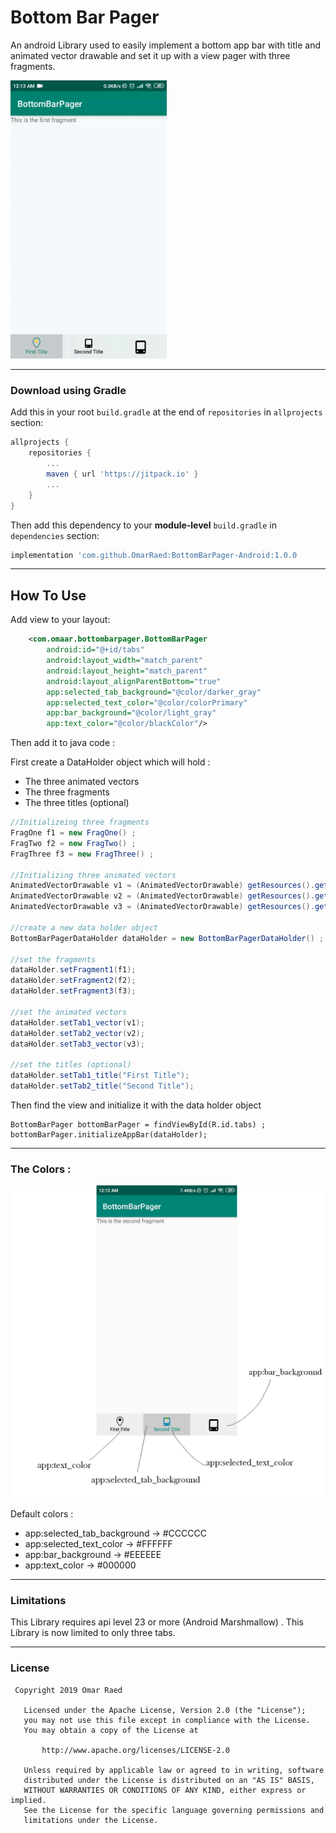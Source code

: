 # Bottom Bar Pager

An android Library used to easily implement a bottom app bar with title and animated vector drawable and set it up with a view pager with three fragments.

<img src="/images/screenshoot.gif" width="250" />

---

### Download using Gradle

Add this in your root `build.gradle` at the end of `repositories` in `allprojects` section:
```groovy
allprojects {
    repositories {
        ...
        maven { url 'https://jitpack.io' }
        ...
    }
}
```

Then add this dependency to your **module-level** `build.gradle` in `dependencies` section:
```groovy
implementation 'com.github.OmarRaed:BottomBarPager-Android:1.0.0
```

---

## How To Use

Add view to your layout:
```xml
    <com.omaar.bottombarpager.BottomBarPager
        android:id="@+id/tabs"
        android:layout_width="match_parent"
        android:layout_height="match_parent"
        android:layout_alignParentBottom="true"
        app:selected_tab_background="@color/darker_gray"
        app:selected_text_color="@color/colorPrimary"
        app:bar_background="@color/light_gray"
        app:text_color="@color/blackColor"/>
```

Then add it to java code :

First create a DataHolder object which will hold :
- The three animated vectors
- The three fragments
- The three titles (optional)


```java
//Initializeing three fragments
FragOne f1 = new FragOne() ;
FragTwo f2 = new FragTwo() ;
FragThree f3 = new FragThree() ;

//Initializing three animated vectors
AnimatedVectorDrawable v1 = (AnimatedVectorDrawable) getResources().getDrawable(R.drawable.places_animated_icon) ;
AnimatedVectorDrawable v2 = (AnimatedVectorDrawable) getResources().getDrawable(R.drawable.metro_animated_icon) ;
AnimatedVectorDrawable v3 = (AnimatedVectorDrawable) getResources().getDrawable(R.drawable.metro_animated_icon) ;

//create a new data holder object
BottomBarPagerDataHolder dataHolder = new BottomBarPagerDataHolder() ;

//set the fragments
dataHolder.setFragment1(f1);
dataHolder.setFragment2(f2);
dataHolder.setFragment3(f3);

//set the animated vectors
dataHolder.setTab1_vector(v1);
dataHolder.setTab2_vector(v2);
dataHolder.setTab3_vector(v3);

//set the titles (optional)
dataHolder.setTab1_title("First Title");
dataHolder.setTab2_title("Second Title");
```

Then find the view and initialize it with the data holder object
```
BottomBarPager bottomBarPager = findViewById(R.id.tabs) ;
bottomBarPager.initializeAppBar(dataHolder);
```
---
### The Colors :

<img src="/images/colors.png" width="500" />

Default colors :
- app:selected_tab_background -> #CCCCCC
- app:selected_text_color -> #FFFFFF
- app:bar_background -> #EEEEEE
- app:text_color -> #000000
---

### Limitations

This Library requires api level 23 or more (Android Marshmallow) .
This Library is now limited to only three tabs.

---


### License

```
 Copyright 2019 Omar Raed

   Licensed under the Apache License, Version 2.0 (the "License");
   you may not use this file except in compliance with the License.
   You may obtain a copy of the License at

       http://www.apache.org/licenses/LICENSE-2.0

   Unless required by applicable law or agreed to in writing, software
   distributed under the License is distributed on an "AS IS" BASIS,
   WITHOUT WARRANTIES OR CONDITIONS OF ANY KIND, either express or implied.
   See the License for the specific language governing permissions and
   limitations under the License.
```

